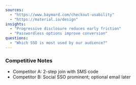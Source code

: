 ```yaml
---
sources:
  - "https://www.baymard.com/checkout-usability"
  - "https://material.io/design"
insights:
  - "Progressive disclosure reduces early friction"
  - "Passwordless options improve conversion"
questions:
  - "Which SSO is most used by our audience?"
---
```


### Competitive Notes
- Competitor A: 2-step join with SMS code
- Competitor B: Social SSO prominent; optional email later
